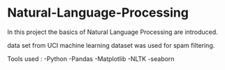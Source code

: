 # Natural-Language-Processing

In this project the basics of Natural Language Processing are introduced.

data set from UCI machine learning dataset was used for spam filtering.

Tools used :
-Python 
-Pandas
-Matplotlib
-NLTK
-seaborn
